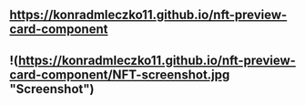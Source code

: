 ## https://konradmleczko11.github.io/nft-preview-card-component

## !(https://konradmleczko11.github.io/nft-preview-card-component/NFT-screenshot.jpg "Screenshot")
